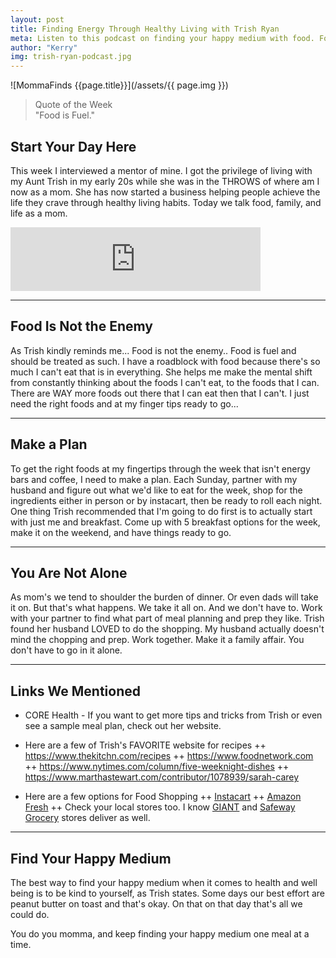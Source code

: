 ```yaml
---
layout: post
title: Finding Energy Through Healthy Living with Trish Ryan
meta: Listen to this podcast on finding your happy medium with food. Food is fuel and eating better can give us more energy, which as mom's, energy is currency.
author: "Kerry"
img: trish-ryan-podcast.jpg
---
```


![MommaFinds {{page.title}}](/assets/{{ page.img }})

> Quote of the Week <br> "Food is Fuel."


## Start Your Day Here

This week I interviewed a mentor of mine. I got the privilege of living with my Aunt Trish in my early 20s while she was in the THROWS of where am I now as a mom. She has now started a business helping people achieve the life they crave through healthy living habits. Today we talk food, family, and life as a mom.

<iframe src="https://anchor.fm/mommafinds/embed/episodes/Live-the-Life-You-Crave-e5d3gk" height="102px" width="400px" frameborder="0" scrolling="no"></iframe>

---

## Food Is Not the Enemy

As Trish kindly reminds me... Food is not the enemy.. Food is fuel and should be treated as such. I have a roadblock with food because there's so much I can't eat that is in everything. She helps me make the mental shift from constantly thinking about the foods I can't eat, to the foods that I can. There are WAY more foods out there that I can eat then that I can't. I just need the right foods and at my finger tips ready to go...

---

## Make a Plan

To get the right foods at my fingertips through the week that isn't energy bars and coffee, I need to make a plan. Each Sunday, partner with my husband and figure out what we'd like to eat for the week, shop for the ingredients either in person or by instacart, then be ready to roll each night. One thing Trish recommended that I'm going to do first is to actually start with just me and breakfast. Come up with 5 breakfast options for the week, make it on the weekend, and have things ready to go.

---

## You Are Not Alone

As mom's we tend to shoulder the burden of dinner. Or even dads will take it on. But that's what happens. We take it all on. And we don't have to. Work with your partner to find what part of meal planning and prep they like. Trish found her husband LOVED to do the shopping. My husband actually doesn't mind the chopping and prep. Work together. Make it a family affair. You don't have to go in it alone.

---

## Links We Mentioned

+ CORE Health - If you want to get more tips and tricks from Trish or even see a sample meal plan, check out her website.
+ Here are a few of Trish's FAVORITE website for recipes
++ https://www.thekitchn.com/recipes
++ https://www.foodnetwork.com
++ https://www.nytimes.com/column/five-weeknight-dishes
++ https://www.marthastewart.com/contributor/1078939/sarah-carey

+ Here are a few options for Food Shopping
++ [Instacart](https://www.instacart.com/)
++ [Amazon Fresh](https://amzn.to/2NhGEYn)
++ Check your local stores too. I know [GIANT](https://www.peapod.com/) and [Safeway Grocery](https://www.safeway.com/home.html) stores deliver as well.

---

## Find Your Happy Medium

The best way to find your happy medium when it comes to health and well being is to be kind to yourself, as Trish states. Some days our best effort are peanut butter on toast and that's okay. On that on that day that's all we could do.

You do you momma, and keep finding your happy medium one meal at a time.

